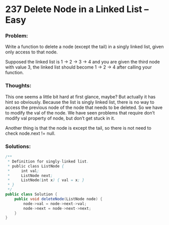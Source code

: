 #  237 Delete Node in a Linked List – Easy


### Problem:
Write a function to delete a node (except the tail) in a singly linked list, given only access to that node.

Supposed the linked list is 1 -> 2 -> 3 -> 4 and you are given the third node with value 3, the linked list should become 1 -> 2 -> 4 after calling your function.

### Thoughts:
This one seems a little bit hard at first glance, maybe? But actually it has hint so obviously. Because the list is singly linked list, there is no way to access the previous node of the node that needs to be deleted. So we have to modify the val of the node. We have seen problems that require don’t modify val property of node, but don’t get stuck in it.

Another thing is that the node is except the tail, so there is not need to check node.next != null.

### Solutions:

```java
/**
 * Definition for singly-linked list.
 * public class ListNode {
 *     int val;
 *     ListNode next;
 *     ListNode(int x) { val = x; }
 * }
 */
public class Solution {
    public void deleteNode(ListNode node) {
        node->val = node->next->val;
        node->next = node->next->next;
    }
}
```
